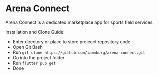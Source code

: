 # Arena Connect

Arena Connect is a dedicated marketplace app for sports field services.

Installation and Clone Guide:
- Enter directory or place to store projecct repository code
- Open Git Bash
- Run `git clone https://github.com/iammburg/arena-connect.git`
- Go into the project folder
- Run `flutter pub get`
- Done

